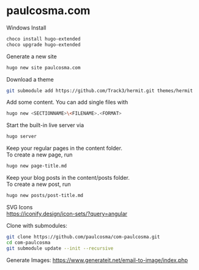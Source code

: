 # paulcosma.com

Windows Install
```bash
choco install hugo-extended
choco upgrade hugo-extended
```

Generate a new site
```bash
hugo new site paulcosma.com
```

Download a theme 
```bash
git submodule add https://github.com/Track3/hermit.git themes/hermit
```

Add some content. You can add single files with 
```bash
hugo new <SECTIONNAME>\<FILENAME>.<FORMAT>
```

Start the built-in live server via
```bash
hugo server
```

Keep your regular pages in the content folder.<br> 
To create a new page, run 
```bash
hugo new page-title.md
```
Keep your blog posts in the content/posts folder.<br> 
To create a new post, run 
```bash
hugo new posts/post-title.md
```

SVG Icons <br>
https://iconify.design/icon-sets/?query=angular

Clone with submodules:
```bash
git clone https://github.com/paulcosma/com-paulcosma.git
cd com-paulcosma
git submodule update --init --recursive
```

Generate Images:
https://www.generateit.net/email-to-image/index.php